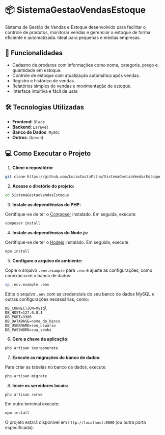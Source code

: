 # 📦 SistemaGestaoVendasEstoque

Sistema de Gestão de Vendas e Estoque desenvolvido para facilitar o controle de produtos, monitorar vendas e gerenciar o estoque de forma eficiente e automatizada. Ideal para pequenas e médias empresas.

## 🚀 Funcionalidades

- Cadastro de produtos com informações como nome, categoria, preço e quantidade em estoque.
- Controle de estoque com atualização automática após vendas.
- Registro e histórico de vendas.
- Relatórios simples de vendas e movimentação de estoque.
- Interface intuitiva e fácil de usar.

## 🛠️ Tecnologias Utilizadas

- **Frontend**: `Blade` 
- **Backend**: `Laravel`
- **Banco de Dados**: `MySQL`
- **Outros**: (`Aiven`)

## 💻 Como Executar o Projeto

1. **Clone o repositório:**

```bash
git clone https://github.com/LucasCostaFilho/SistemaGestaoVendasEstoque.git
```
2. **Acesse o diretório do projeto:**

```bash
cd SistemaGestaoVendasEstoque
```

3. **Instale as dependências do PHP:**

Certifique-se de ter o [Composer](https://getcomposer.org/) instalado. Em seguida, execute:

```bash
composer install
```

4. **Instale as dependências do Node.js:**

Certifique-se de ter o [Hodejs](https://nodejs.org/en) instalado. Em seguida, execute:

```bash
npm install
```

5. **Configure o arquivo de ambiente:**

Copie o arquivo `.env.example` para `.env` e ajuste as configurações, como conexão com o banco de dados:

```bash
cp .env.example .env
```

Edite o arquivo `.env` com as credenciais do seu banco de dados MySQL e outras configurações necessárias, como:

```env
DB_CONNECTION=mysql
DB_HOST=127.0.0.1
DB_PORT=3306
DB_DATABASE=nome_do_banco
DB_USERNAME=seu_usuario
DB_PASSWORD=sua_senha
```

6. **Gere a chave da aplicação:**

```bash
php artisan key:generate
```

7. **Execute as migrações do banco de dados:**

Para criar as tabelas no banco de dados, execute:

```bash
php artisan migrate
```

8. **Inicie os servidores locais:**

```bash
php artisan serve
```
Em outro terminal execute:
```bash
npm install
```
O projeto estará disponível em `http://localhost:8000` (ou outra porta especificada).
